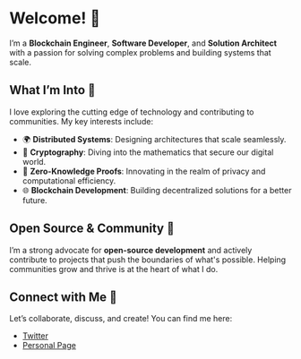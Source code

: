 # Welcome! 👋  

I’m a **Blockchain Engineer**, **Software Developer**, and **Solution Architect** with a passion for solving complex problems and building systems that scale.

## What I’m Into 🚀  
I love exploring the cutting edge of technology and contributing to communities. My key interests include: 
- 🌍 **Distributed Systems**: Designing architectures that scale seamlessly.  
- 🔐 **Cryptography**: Diving into the mathematics that secure our digital world.  
- 🌌 **Zero-Knowledge Proofs**: Innovating in the realm of privacy and computational efficiency.  
- 🌐 **Blockchain Development**: Building decentralized solutions for a better future.  

## Open Source & Community 🌱  
I’m a strong advocate for **open-source development** and actively contribute to projects that push the boundaries of what's possible. Helping communities grow and thrive is at the heart of what I do.  

## Connect with Me 💬  
Let’s collaborate, discuss, and create! You can find me here:  
- [Twitter](https://x.com/pan__gan)
- [Personal Page](https://pangan21.github.io/) 
